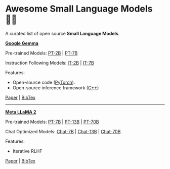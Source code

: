 # Awesome Small Language Models 👼🏻
A curated list of open source **Small Language Models**.

[**Google Gemma**](https://blog.google/technology/developers/gemma-open-models/)

Pre-trained Models: [PT-2B](https://huggingface.co/google/gemma-2b) | [PT-7B](https://huggingface.co/google/gemma-7b) 

Instruction Following Models: [IT-2B](https://huggingface.co/google/gemma-2b-it) | [IT-7B](https://huggingface.co/google/gemma-7b-it)

Features:
- Open-source code ([PyTorch](https://github.com/google/gemma_pytorch)).
- Open-source inference framework ([C++](https://github.com/google/gemma.cpp))

[Paper](./papers/gemma-report.pdf) | [BibTex](./bibtex/gemma.bib)

---

[**Meta LLaMA 2**](https://llama.meta.com/llama2/)

Pre-trained Models: [PT-7B](https://huggingface.co/meta-llama/Llama-2-7b-hf) | [PT-13B](https://huggingface.co/meta-llama/Llama-2-13b-hf) | [PT-70B](https://huggingface.co/meta-llama/Llama-2-70b-hf)

Chat Optimized Models: [Chat-7B](https://huggingface.co/meta-llama/Llama-2-7b-chat-hf) | [Chat-13B](https://huggingface.co/meta-llama/Llama-2-13b-chat-hf) | [Chat-70B](https://huggingface.co/meta-llama/Llama-2-70b-chat-hf)

Features:
- Iterative RLHF

[Paper](./papers/llama2.pdf) | [BibTex](./bibtex/llama2.bib)
